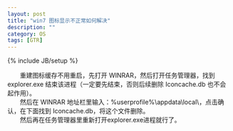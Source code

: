 ```yaml
---
layout: post
title: "win7 图标显示不正常如何解决"
description: ""
category: OS
tags: [GTR]
---
```

{% include JB/setup %}

　　重建图标缓存不用重启，先打开 WINRAR，然后打开任务管理器，找到 explorer.exe 结束该进程（一定要先结束，否则后续删除  Iconcache.db 也不会起作用）。  
　　然后在 WINRAR 地址栏里输入：%userprofile%\appdata\local\，点击确认，在下面找到 Iconcache.db，将这个文件删除。  
　　然后再在任务管理器里重新打开explorer.exe进程就行了。

